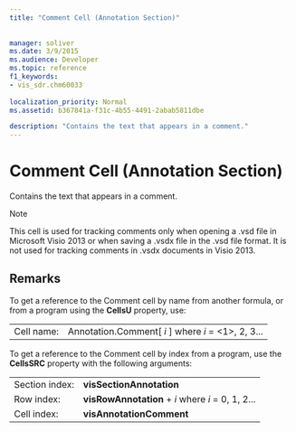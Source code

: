 ```yaml
---
title: "Comment Cell (Annotation Section)"
 
 
manager: soliver
ms.date: 3/9/2015
ms.audience: Developer
ms.topic: reference
f1_keywords:
- vis_sdr.chm60033
 
localization_priority: Normal
ms.assetid: b367841a-f31c-4b55-4491-2abab5811dbe

description: "Contains the text that appears in a comment."
---
```


# Comment Cell (Annotation Section)

Contains the text that appears in a comment.
  
> [!NOTE]
> This cell is used for tracking comments only when opening a .vsd file in Microsoft Visio 2013 or when saving a .vsdx file in the .vsd file format. It is not used for tracking comments in .vsdx documents in Visio 2013. 
  
## Remarks

To get a reference to the Comment cell by name from another formula, or from a program using the **CellsU** property, use: 
  
|||
|:-----|:-----|
| Cell name:  <br/> | Annotation.Comment[  *i*  ]            where  *i*  = <1>, 2, 3...  <br/> |
   
To get a reference to the Comment cell by index from a program, use the **CellsSRC** property with the following arguments: 
  
|||
|:-----|:-----|
| Section index:  <br/> |**visSectionAnnotation** <br/> |
| Row index:  <br/> |**visRowAnnotation** +  *i*            where  *i*  = 0, 1, 2...  <br/> |
| Cell index:  <br/> |**visAnnotationComment** <br/> |
   

